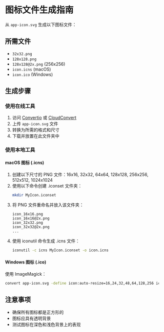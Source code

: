 # 图标文件生成指南

从 `app-icon.svg` 生成以下图标文件：

## 所需文件
- `32x32.png`
- `128x128.png`
- `128x128@2x.png` (256x256)
- `icon.icns` (macOS)
- `icon.ico` (Windows)

## 生成步骤

### 使用在线工具
1. 访问 [Convertio](https://convertio.co/) 或 [CloudConvert](https://cloudconvert.com/)
2. 上传 `app-icon.svg` 文件
3. 转换为所需的格式和尺寸
4. 下载并放置在此文件夹中

### 使用本地工具

#### macOS 图标 (.icns)
1. 创建以下尺寸的 PNG 文件：16x16, 32x32, 64x64, 128x128, 256x256, 512x512, 1024x1024
2. 使用以下命令创建 .iconset 文件夹：
   ```bash
   mkdir MyIcon.iconset
   ```
3. 将 PNG 文件重命名并放入该文件夹：
   ```
   icon_16x16.png
   icon_16x16@2x.png
   icon_32x32.png
   icon_32x32@2x.png
   ...
   ```
4. 使用 iconutil 命令生成 .icns 文件：
   ```bash
   iconutil -c icns MyIcon.iconset -o icon.icns
   ```

#### Windows 图标 (.ico)
使用 ImageMagick：
```bash
convert app-icon.svg -define icon:auto-resize=16,24,32,48,64,128,256 icon.ico
```

## 注意事项
- 确保所有图标都是正方形的
- 图标应具有透明背景
- 测试图标在深色和浅色背景上的表现 